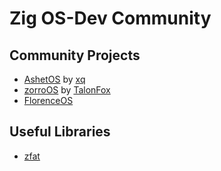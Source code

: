 # Zig OS-Dev Community

## Community Projects

- [AshetOS](https://git.random-projects.net/Ashet-Technologies/ashet-os) by [xq](https://github.com/MasterQ32/)
- [zorroOS](https://github.com/TalonFox/zorroOS) by [TalonFox](https://github.com/TalonFox)
- [FlorenceOS](https://github.com/FlorenceOS)

## Useful Libraries

- [zfat](https://github.com/ZigEmbeddedGroup/zfat)
